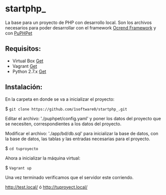 # startphp_
La base para un proyecto de PHP con desarrollo local.
Son los archivos necesarios para poder desarrollar con el framework [Ocrend Framework](https://github.com/prinick96/Ocrend-Framework) y con [PuPHPet](http://puphpet.com)
## Requisitos:
- Virtual Box [Get](https://www.virtualbox.org/wiki/Downloads)
- Vagrant [Get](https://vagrantup.com/downloads.html)
- Python 2.7.x [Get](https://www.python.org/downloads/release/python-2712/)

## Instalación:
En la carpeta en donde se va a inicializar el proyecto:

$ ` git clone https://github.com/1software0/startphp_.git `

Editar el archivo: './puphpet/config.yaml' y poner los datos del proyecto que
se necesiten, correspondientes a los datos del proyecto.

Modificar el archivo: './app/bd/db.sql' para inicializar la base de datos, con
la base de datos, las tablas y las entradas necesarias para el proyecto.

$ ` cd tuproyecto `

Ahora a inicializar la máquina virtual:

$ ` Vagrant up `

Una vez terminado verificamos que el servidor este corriendo.

http://test.local/ ó http://tuproyect.local/
